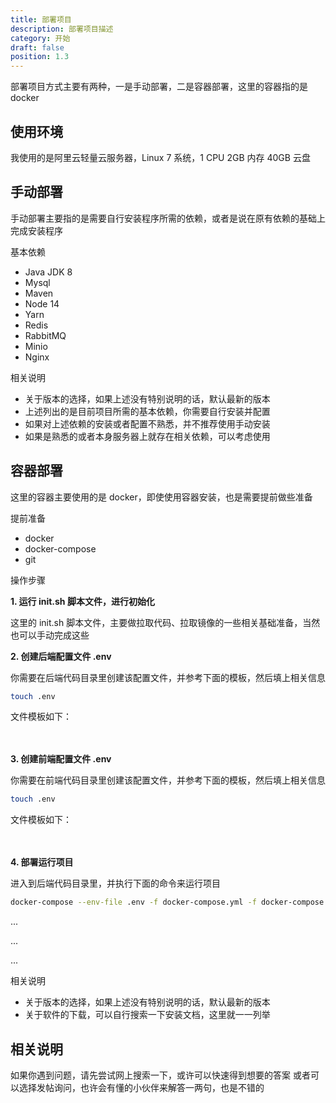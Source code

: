 ```yaml
---
title: 部署项目
description: 部署项目描述
category: 开始
draft: false
position: 1.3
---
```


<div class="content my-4">

部署项目方式主要有两种，一是手动部署，二是容器部署，这里的容器指的是 docker

## 使用环境

我使用的是阿里云轻量云服务器，Linux 7 系统，1 CPU 2GB 内存 40GB 云盘

## 手动部署

手动部署主要指的是需要自行安装程序所需的依赖，或者是说在原有依赖的基础上完成安装程序

基本依赖

- Java JDK 8
- Mysql
- Maven
- Node 14
- Yarn
- Redis
- RabbitMQ
- Minio
- Nginx

相关说明

- 关于版本的选择，如果上述没有特别说明的话，默认最新的版本
- 上述列出的是目前项目所需的基本依赖，你需要自行安装并配置
- 如果对上述依赖的安装或者配置不熟悉，并不推荐使用手动安装
- 如果是熟悉的或者本身服务器上就存在相关依赖，可以考虑使用

## 容器部署

这里的容器主要使用的是 docker，即使使用容器安装，也是需要提前做些准备

提前准备

- docker
- docker-compose
- git

操作步骤

**1. 运行 init.sh 脚本文件，进行初始化**

这里的 init.sh 脚本文件，主要做拉取代码、拉取镜像的一些相关基础准备，当然也可以手动完成这些

**2. 创建后端配置文件 .env**

你需要在后端代码目录里创建该配置文件，并参考下面的模板，然后填上相关信息

<code-group>
  <code-block label="Shell" active>

```bash
touch .env
```

  </code-block>
</code-group>

文件模板如下：
<br />
<br />
<br />

**3. 创建前端配置文件 .env**

你需要在前端代码目录里创建该配置文件，并参考下面的模板，然后填上相关信息

<code-group>
  <code-block label="Shell" active>

```bash
touch .env
```

  </code-block>
</code-group>

文件模板如下：
<br />
<br />
<br />

**4. 部署运行项目**

进入到后端代码目录里，并执行下面的命令来运行项目

<code-group>
  <code-block label="Shell" active>

```bash
docker-compose --env-file .env -f docker-compose.yml -f docker-compose.override.yml --profile dev up -d
```

  </code-block>
</code-group>

...

...

...

相关说明

- 关于版本的选择，如果上述没有特别说明的话，默认最新的版本
- 关于软件的下载，可以自行搜索一下安装文档，这里就一一列举

## 相关说明

如果你遇到问题，请先尝试网上搜索一下，或许可以快速得到想要的答案
或者可以选择发帖询问，也许会有懂的小伙伴来解答一两句，也是不错的

</div>
